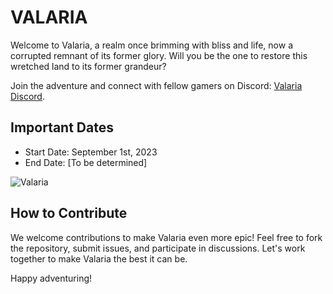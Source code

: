 # VALARIA

Welcome to Valaria, a realm once brimming with bliss and life, now a corrupted remnant of its former glory. Will you be the one to restore this wretched land to its former grandeur?

Join the adventure and connect with fellow gamers on Discord: [Valaria Discord]([https://discord.gg/MJT9qdXS4F](https://discord.gg/qf847eHfcP)).

## Important Dates

- Start Date: September 1st, 2023
- End Date: [To be determined]

![Valaria](https://github.com/AngelBitsov/VALARIA/assets/143033010/d0b38d83-d20a-4d4b-8fb4-e5cef466d59f)

## How to Contribute

We welcome contributions to make Valaria even more epic! Feel free to fork the repository, submit issues, and participate in discussions. Let's work together to make Valaria the best it can be.

Happy adventuring!

